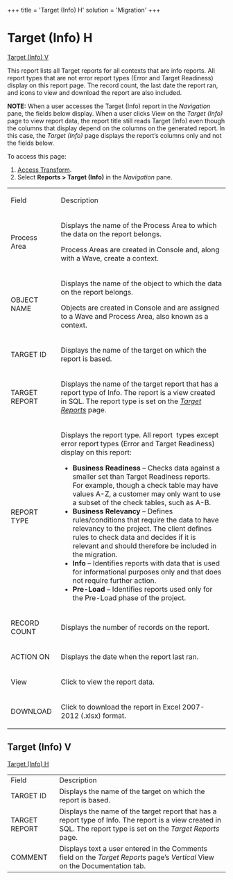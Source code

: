 +++
title = 'Target (Info) H'
solution = 'Migration'
+++

# Target (Info) H

[Target (Info) V](#Target__Info__V)

This report lists all Target reports for all contexts that are info
reports. All report types that are not error report types (Error and
Target Readiness) display on this report page. The record count, the
last date the report ran, and icons to view and download the report are
also included.

**NOTE:** When a user accesses the Target (Info) report in the
<span style="font-style: italic;">Navigation</span> pane, the fields
below display. When a user clicks View on the *Target (Info)* page to
view report data, the report title still reads Target (Info) even though
the columns that display depend on the columns on the generated report.
In this case, the *Target (Info)* page displays the report’s columns
only and not the fields below.

To access this page:

1.  [Access Transform](../Config/Access_Transform.htm).
2.  Select **Reports \> Target (Info)** in the *Navigation* pane.

<table>
<tbody>
<tr class="odd">
<td><p>Field</p></td>
<td><p>Description</p></td>
</tr>
<tr class="even">
<td><p>Process Area</p></td>
<td><p>Displays the name of the Process Area to which the data on the report belongs.</p>
<p>Process Areas are created in Console and, along with a Wave, create a context.</p></td>
</tr>
<tr class="odd">
<td><p>OBJECT NAME</p></td>
<td><p>Displays the name of the object to which the data on the report belongs.</p>
<p>Objects are created in Console and are assigned to a Wave and Process Area, also known as a context.</p></td>
</tr>
<tr class="even">
<td><p>TARGET ID</p></td>
<td><p>Displays the name of the target on which the report is based.</p></td>
</tr>
<tr class="odd">
<td><p>TARGET REPORT</p></td>
<td><p>Displays the name of the target report that has a report type of Info. The report is a view created in SQL. The report type is set on the <em><a href="Target_Reports_H.htm">Target Reports</a></em> page.</p></td>
</tr>
<tr class="even">
<td><p>REPORT TYPE</p></td>
<td><p>Displays the report type. All report  types except error report types (Error and Target Readiness) display on this report:</p>
<ul>
<li><strong>Business Readiness</strong> – Checks data against a smaller set than Target Readiness reports. For example, though a check table may have values A-Z, a customer may only want to use a subset of the check tables, such as A-B.</li>
<li><strong>Business Relevancy</strong> – Defines rules/conditions that require the data to have relevancy to the project. The client defines rules to check data and decides if it is relevant and should therefore be included in the migration.</li>
<li><strong>Info</strong> – Identifies reports with data that is used for informational purposes only and that does not require further action.</li>
<li><span style="font-weight: bold;">Pre-Load</span> – Identifies reports used only for the Pre-Load phase of the project.</li>
</ul></td>
</tr>
<tr class="odd">
<td><p>RECORD COUNT</p></td>
<td><p>Displays the number of records on the report.</p></td>
</tr>
<tr class="even">
<td><p>ACTION ON</p></td>
<td><p>Displays the date when the report last ran.</p></td>
</tr>
<tr class="odd">
<td><p>View</p></td>
<td><p>Click to view the report data.</p></td>
</tr>
<tr class="even">
<td><p>DOWNLOAD</p></td>
<td><p>Click to download the report in Excel 2007-2012 (.xlsx) format.</p></td>
</tr>
</tbody>
</table>

## <span id="Target__Info__V"></span>Target (Info) V

[Target (Info)
H](#Target_Info_H)

|               |                                                                                                                                                                  |
| ------------- | ---------------------------------------------------------------------------------------------------------------------------------------------------------------- |
| Field         | Description                                                                                                                                                      |
| TARGET ID     | Displays the name of the target on which the report is based.                                                                                                    |
| TARGET REPORT | Displays the name of the target report that has a report type of Info. The report is a view created in SQL. The report type is set on the *Target Reports* page. |
| COMMENT       | Displays text a user entered in the Comments field on the *Target Reports* page’s *Vertical* View on the Documentation tab.                                      |
